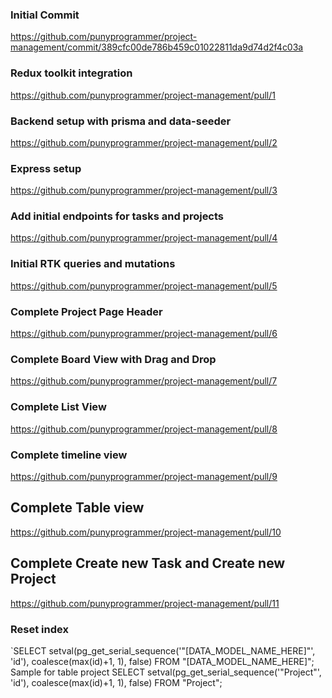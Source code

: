 ###  Initial Commit 
https://github.com/punyprogrammer/project-management/commit/389cfc00de786b459c01022811da9d74d2f4c03a

### Redux toolkit integration
https://github.com/punyprogrammer/project-management/pull/1

### Backend setup with prisma and data-seeder
https://github.com/punyprogrammer/project-management/pull/2

### Express setup 
https://github.com/punyprogrammer/project-management/pull/3

### Add initial endpoints for tasks and projects
https://github.com/punyprogrammer/project-management/pull/4

### Initial RTK queries and mutations
https://github.com/punyprogrammer/project-management/pull/5

### Complete Project Page Header
https://github.com/punyprogrammer/project-management/pull/6

### Complete Board View with Drag and Drop
https://github.com/punyprogrammer/project-management/pull/7
### Complete List View
https://github.com/punyprogrammer/project-management/pull/8
### Complete timeline view
https://github.com/punyprogrammer/project-management/pull/9

## Complete Table view 
https://github.com/punyprogrammer/project-management/pull/10

## Complete Create new Task and Create new Project 
https://github.com/punyprogrammer/project-management/pull/11

### Reset index 
`SELECT setval(pg_get_serial_sequence('"[DATA_MODEL_NAME_HERE]"', 'id'), coalesce(max(id)+1, 1), false) FROM "[DATA_MODEL_NAME_HERE]";
Sample for table project SELECT setval(pg_get_serial_sequence('"Project"', 'id'), coalesce(max(id)+1, 1), false) FROM "Project";

